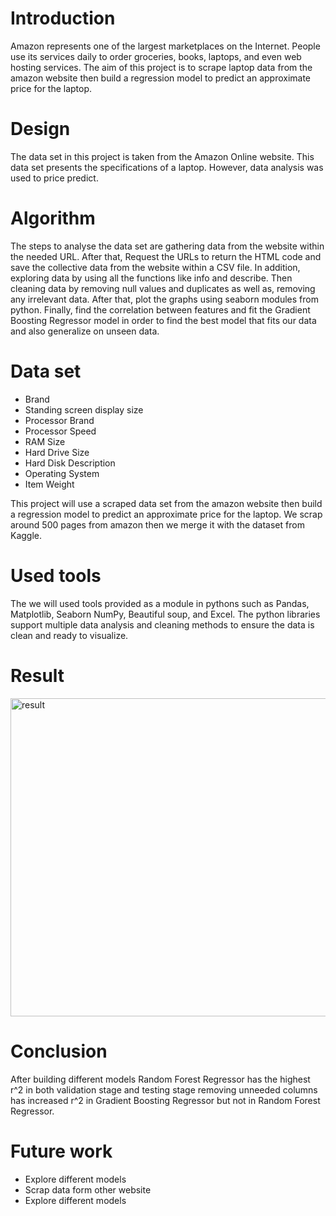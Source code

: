 # Introduction
Amazon represents one of the largest marketplaces on the Internet. People use its services daily to order groceries, books, laptops, and even web hosting services. The aim of this project is to scrape laptop data from the amazon website then build a regression model to predict an approximate price for the laptop.


# Design
The data set in this project is taken from the Amazon Online website. This data set presents the specifications of a laptop. However, data analysis was used to price predict.

# Algorithm
The steps to analyse the data set are gathering data from the website within the needed URL. After that, Request the URLs to return the HTML code and save the collective data from the website within a CSV file. In addition, exploring data by using all the functions like info and describe. Then cleaning data by removing null values and duplicates as well as, removing any irrelevant data. After that, plot the graphs using seaborn modules from python. Finally, find the correlation between features and fit the Gradient Boosting Regressor model in order to find the best model that fits our data and also generalize on unseen data. 

# Data set
* Brand
* Standing screen display size
* Processor Brand
* Processor Speed
* RAM Size
* Hard Drive Size
* Hard Disk Description
* Operating System
* Item Weight

This project will use a scraped data set from the amazon website then build a regression model to predict an approximate price for the laptop. We scrap around 500 pages from amazon then we merge it with the dataset from Kaggle.







# Used tools
The we will used tools provided as a module in pythons such as Pandas, Matplotlib, Seaborn NumPy, Beautiful soup, and Excel. The python libraries support multiple data analysis and cleaning methods to ensure the data is clean and ready to visualize.
# Result
<img width="509" alt="result" src="https://user-images.githubusercontent.com/67028272/138591198-2bc20cd7-dba5-48c3-a69b-650f426acbf9.PNG">






# Conclusion
After building different models Random Forest Regressor has the highest r^2 in both validation stage and testing stage removing unneeded columns has increased r^2 in Gradient Boosting Regressor but not in Random Forest Regressor.

# Future work
- Explore different models 
- Scrap data form  other website
- Explore different models 
